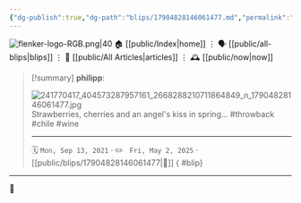 ```yaml
---
{"dg-publish":true,"dg-path":"blips/17904828146061477.md","permalink":"/blips/17904828146061477/","title":"philipp on instagram @ 2021-09-13"}
---
```



<div class="transclusion internal-embed is-loaded"><div class="markdown-embed">




![flenker-logo-RGB.png|40](/img/user/attachments/flenker-logo-RGB.png)
🏠 [[public/Index\|home]]  ⋮ 🗣️ [[public/all-blips\|blips]] ⋮  📝 [[public/All Articles\|articles]]  ⋮ 🕰️ [[public/now\|now]]


</div></div>


> [!summary] **philipp**:
>
> ![241770417_404573287957161_2668288210711864849_n_17904828146061477.jpg](/img/user/attachments/241770417_404573287957161_2668288210711864849_n_17904828146061477.jpg)
> Strawberries, cherries and an angel's kiss in spring... #throwback #chile #wine
> - - -
>
> 🗓️ <code>Mon, Sep 13, 2021</code>  · ✏️ <code> Fri, May 2, 2025</code>  · [[public/blips/17904828146061477\|🔗]]
{ #blip}


- - -

 👾
